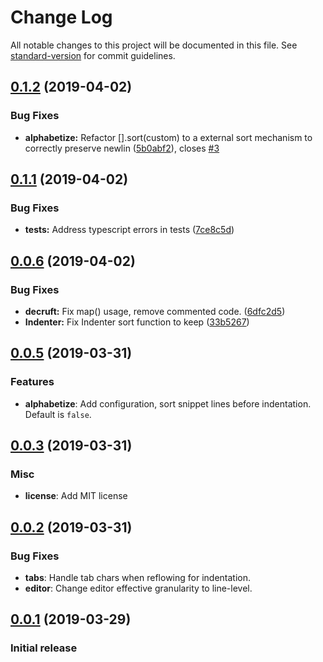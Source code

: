 # Change Log

All notable changes to this project will be documented in this file. See [standard-version](https://github.com/conventional-changelog/standard-version) for commit guidelines.

## [0.1.2](https://github.com/cnojima/vscode-extension-readable-indent/compare/v0.1.1...v0.1.2) (2019-04-02)


### Bug Fixes

* **alphabetize:** Refactor [].sort(custom) to a external sort mechanism to correctly preserve newlin ([5b0abf2](https://github.com/cnojima/vscode-extension-readable-indent/commit/5b0abf2)), closes [#3](https://github.com/cnojima/vscode-extension-readable-indent/issues/3)



## [0.1.1](https://github.com/cnojima/vscode-extension-readable-indent/compare/v0.1.0...v0.1.1) (2019-04-02)


### Bug Fixes

* **tests:** Address typescript errors in tests ([7ce8c5d](https://github.com/cnojima/vscode-extension-readable-indent/commit/7ce8c5d))



## [0.0.6](https://github.com/cnojima/vscode-extension-readable-indent/compare/v0.0.5...v0.0.6) (2019-04-02)


### Bug Fixes

* **decruft:** Fix map() usage, remove commented code. ([6dfc2d5](https://github.com/cnojima/vscode-extension-readable-indent/commit/6dfc2d5))
* **Indenter:** Fix Indenter sort function to keep ([33b5267](https://github.com/cnojima/vscode-extension-readable-indent/commit/33b5267))



## [0.0.5](https://github.com/cnojima/vscode-extension-readable-indent/compare/v0.0.4...v0.0.5) (2019-03-31)

### Features
* **alphabetize**: Add configuration, sort snippet lines before indentation.  Default is `false`.



## [0.0.3](https://github.com/cnojima/vscode-extension-readable-indent/compare/v0.0.2...v0.0.3) (2019-03-31)

### Misc
* **license**: Add MIT license

## [0.0.2](https://github.com/cnojima/vscode-extension-readable-indent/compare/v0.0.1...v0.0.2) (2019-03-31)

### Bug Fixes
* **tabs**: Handle tab chars when reflowing for indentation.
* **editor**: Change editor effective granularity to line-level.

## [0.0.1](https://github.com/cnojima/vscode-extension-readable-indent/compare/v0.0.2...v0.0.3) (2019-03-29)

### Initial release